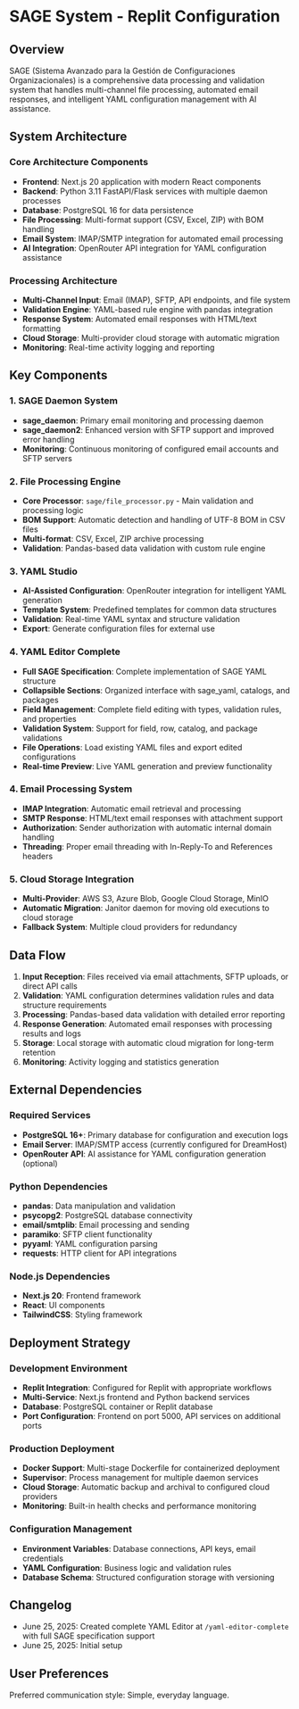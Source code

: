 # SAGE System - Replit Configuration

## Overview

SAGE (Sistema Avanzado para la Gestión de Configuraciones Organizacionales) is a comprehensive data processing and validation system that handles multi-channel file processing, automated email responses, and intelligent YAML configuration management with AI assistance.

## System Architecture

### Core Architecture Components

- **Frontend**: Next.js 20 application with modern React components
- **Backend**: Python 3.11 FastAPI/Flask services with multiple daemon processes
- **Database**: PostgreSQL 16 for data persistence
- **File Processing**: Multi-format support (CSV, Excel, ZIP) with BOM handling
- **Email System**: IMAP/SMTP integration for automated email processing
- **AI Integration**: OpenRouter API integration for YAML configuration assistance

### Processing Architecture

- **Multi-Channel Input**: Email (IMAP), SFTP, API endpoints, and file system
- **Validation Engine**: YAML-based rule engine with pandas integration
- **Response System**: Automated email responses with HTML/text formatting
- **Cloud Storage**: Multi-provider cloud storage with automatic migration
- **Monitoring**: Real-time activity logging and reporting

## Key Components

### 1. SAGE Daemon System
- **sage_daemon**: Primary email monitoring and processing daemon
- **sage_daemon2**: Enhanced version with SFTP support and improved error handling
- **Monitoring**: Continuous monitoring of configured email accounts and SFTP servers

### 2. File Processing Engine
- **Core Processor**: `sage/file_processor.py` - Main validation and processing logic
- **BOM Support**: Automatic detection and handling of UTF-8 BOM in CSV files
- **Multi-format**: CSV, Excel, ZIP archive processing
- **Validation**: Pandas-based data validation with custom rule engine

### 3. YAML Studio
- **AI-Assisted Configuration**: OpenRouter integration for intelligent YAML generation
- **Template System**: Predefined templates for common data structures
- **Validation**: Real-time YAML syntax and structure validation
- **Export**: Generate configuration files for external use

### 4. YAML Editor Complete
- **Full SAGE Specification**: Complete implementation of SAGE YAML structure
- **Collapsible Sections**: Organized interface with sage_yaml, catalogs, and packages
- **Field Management**: Complete field editing with types, validation rules, and properties
- **Validation System**: Support for field, row, catalog, and package validations
- **File Operations**: Load existing YAML files and export edited configurations
- **Real-time Preview**: Live YAML generation and preview functionality

### 4. Email Processing System
- **IMAP Integration**: Automatic email retrieval and processing
- **SMTP Response**: HTML/text email responses with attachment support
- **Authorization**: Sender authorization with automatic internal domain handling
- **Threading**: Proper email threading with In-Reply-To and References headers

### 5. Cloud Storage Integration
- **Multi-Provider**: AWS S3, Azure Blob, Google Cloud Storage, MinIO
- **Automatic Migration**: Janitor daemon for moving old executions to cloud storage
- **Fallback System**: Multiple cloud providers for redundancy

## Data Flow

1. **Input Reception**: Files received via email attachments, SFTP uploads, or direct API calls
2. **Validation**: YAML configuration determines validation rules and data structure requirements
3. **Processing**: Pandas-based data validation with detailed error reporting
4. **Response Generation**: Automated email responses with processing results and logs
5. **Storage**: Local storage with automatic cloud migration for long-term retention
6. **Monitoring**: Activity logging and statistics generation

## External Dependencies

### Required Services
- **PostgreSQL 16+**: Primary database for configuration and execution logs
- **Email Server**: IMAP/SMTP access (currently configured for DreamHost)
- **OpenRouter API**: AI assistance for YAML configuration generation (optional)

### Python Dependencies
- **pandas**: Data manipulation and validation
- **psycopg2**: PostgreSQL database connectivity
- **email/smtplib**: Email processing and sending
- **paramiko**: SFTP client functionality
- **pyyaml**: YAML configuration parsing
- **requests**: HTTP client for API integrations

### Node.js Dependencies
- **Next.js 20**: Frontend framework
- **React**: UI components
- **TailwindCSS**: Styling framework

## Deployment Strategy

### Development Environment
- **Replit Integration**: Configured for Replit with appropriate workflows
- **Multi-Service**: Next.js frontend and Python backend services
- **Database**: PostgreSQL container or Replit database
- **Port Configuration**: Frontend on port 5000, API services on additional ports

### Production Deployment
- **Docker Support**: Multi-stage Dockerfile for containerized deployment
- **Supervisor**: Process management for multiple daemon services
- **Cloud Storage**: Automatic backup and archival to configured cloud providers
- **Monitoring**: Built-in health checks and performance monitoring

### Configuration Management
- **Environment Variables**: Database connections, API keys, email credentials
- **YAML Configuration**: Business logic and validation rules
- **Database Schema**: Structured configuration storage with versioning

## Changelog

- June 25, 2025: Created complete YAML Editor at `/yaml-editor-complete` with full SAGE specification support
- June 25, 2025: Initial setup

## User Preferences

Preferred communication style: Simple, everyday language.